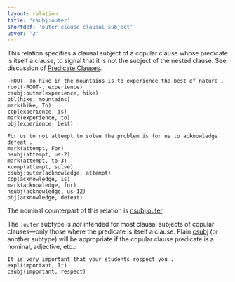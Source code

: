 ```yaml
---
layout: relation
title: 'csubj:outer'
shortdef: 'outer clause clausal subject'
udver: '2'
---
```


This relation specifies a clausal subject of a copular clause whose predicate is itself a clause, 
to signal that it is not the subject of the nested clause.
See discussion of [Predicate Clauses](../overview/complex-syntax.html#predicate-clauses).

~~~ sdparse
-ROOT- To hike in the mountains is to experience the best of nature .
root(-ROOT-, experience)
csubj:outer(experience, hike)
obl(hike, mountains)
mark(hike, To)
cop(experience, is)
mark(experience, to)
obj(experience, best)
~~~

~~~ sdparse
For us to not attempt to solve the problem is for us to acknowledge defeat .
mark(attempt, For)
nsubj(attempt, us-2)
mark(attempt, to-3)
xcomp(attempt, solve)
csubj:outer(acknowledge, attempt)
cop(acknowledge, is)
mark(acknowledge, for)
nsubj(acknowledge, us-12)
obj(acknowledge, defeat)
~~~

The nominal counterpart of this relation is [nsubj:outer]().

The `:outer` subtype is *not* intended for most clausal subjects of copular clauses—only those where the predicate is itself a clause. 
Plain [csubj]() (or another subtype) will be appropriate if the copular clause predicate is a nominal, adjective, etc.:

~~~ sdparse
It is very important that your students respect you .
expl(important, It)
csubj(important, respect)
~~~
<!-- Interlanguage links updated So kvě 14 19:03:23 CEST 2022 -->
